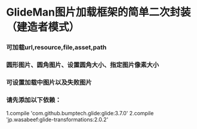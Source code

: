 # GlideMan图片加载框架的简单二次封装（建造者模式）
### 可加载url,resource,file,asset,path
### 圆形图片、圆角图片、设置圆角大小、指定图片像素大小
### 可设置加载中图片以及失败图片
### 请先添加以下依赖：
1.compile 'com.github.bumptech.glide:glide:3.7.0'
2.compile 'jp.wasabeef:glide-transformations:2.0.2'
